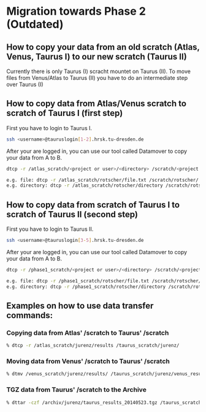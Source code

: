 # Migration towards Phase 2 (Outdated)

## How to copy your data from an old scratch (Atlas, Venus, Taurus I) to our new scratch (Taurus II)

Currently there is only Taurus (I) scracht mountet on Taurus (II). To
move files from Venus/Atlas to Taurus (II) you have to do an
intermediate step over Taurus (I)

## How to copy data from Atlas/Venus scratch to scratch of Taurus I (first step)

First you have to login to Taurus I.

```Bash
ssh <username>@tauruslogin[1-2].hrsk.tu-dresden.de
```

After your are logged in, you can use our tool called Datamover to copy
your data from A to B.

```Bash
dtcp -r /atlas_scratch/<project or user>/<directory> /scratch/<project or user>/<directory>

e.g. file: dtcp -r /atlas_scratch/rotscher/file.txt /scratch/rotscher/
e.g. directory: dtcp -r /atlas_scratch/rotscher/directory /scratch/rotscher/
```

## How to copy data from scratch of Taurus I to scratch of Taurus II (second step)

First you have to login to Taurus II.

```Bash
ssh <username>@tauruslogin[3-5].hrsk.tu-dresden.de
```

After your are logged in, you can use our tool called Datamover to copy
your data from A to B.

```Bash
dtcp -r /phase1_scratch/<project or user>/<directory> /scratch/<project or user>/<directory>

e.g. file: dtcp -r /phase1_scratch/rotscher/file.txt /scratch/rotscher/
e.g. directory: dtcp -r /phase1_scratch/rotscher/directory /scratch/rotscher/
```

## Examples on how to use data transfer commands:

### Copying data from Atlas' /scratch to Taurus' /scratch

```Bash
% dtcp -r /atlas_scratch/jurenz/results /taurus_scratch/jurenz/
```

### Moving data from Venus' /scratch to Taurus' /scratch

```Bash
% dtmv /venus_scratch/jurenz/results/ /taurus_scratch/jurenz/venus_results
```

### TGZ data from Taurus' /scratch to the Archive

```Bash
% dttar -czf /archiv/jurenz/taurus_results_20140523.tgz /taurus_scratch/jurenz/results
```
